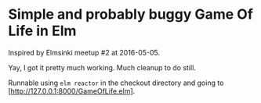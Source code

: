 Simple and probably buggy Game Of Life in Elm
=============================================

Inspired by Elmsinki meetup #2 at 2016-05-05.

Yay, I got it pretty much working. Much cleanup to do still.

Runnable using `elm reactor` in the checkout directory and going to [http://127.0.0.1:8000/GameOfLife.elm].
